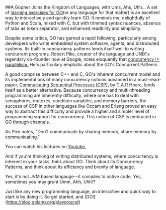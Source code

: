 ##A Gopher Joins the Kingdom of Languages, with Ums, Ahs, Uhh...
A set of [learning exercises for GO](http://tour.golang.org/)(or any language for that matter) is an excellent way to interactively and quickly learn GO. It reminds me, delightfully of Python and Scala, mixed with C, but with trimmed syntax nuances, absence of tabs as token separator, and enhanced readbility and simplicity.

Despite some critics, GO has garned a rapid following, particularly among developers who write embedded system software, agents, and distrubuted systems. Its built-in concurrancy patterns lends itself well to writing concurrent programs. Robert Pike, creator of the language and UNIX's legendary co-founder now at Google, notes eloquently that [concurrency != parallelism.](https://www.youtube.com/watch?v=cN_DpYBzKso) He's particulary emphatic about the GO's Concurrent Pattenrs.

A good comprise between C++ and C, GO's inherent concurrent model and its implementations of many concurrency notions advanced in a must-read-paper, [Commuicating Sequential Processes (CSP),](http://spinroot.com/courses/summer/Papers/hoare_1978.pdf) by C.A.R Hoare, lends itself as a better alternative. Because concurrency and multi-threading programming are inherently difficulty, where one has to deal with semaphores, mutexes, condition variables, and memory barriers, the success of CSP in other languages like Occam and Erlang proved an easy way to abstract this difficulty and provide a higher and simpler level of programming support for concurrency. This notion of CSP is embraced in GO through channels.

As Pike notes, "Don't communicate by sharing memory, share memory by communicating."

You can watch his lectures on [Youtube.](https://www.youtube.com/watch?v=cF1zJYkBW4A) 

And if you're thinking of writing distributed systems, where concurrency is inherent in your tasks, think about GO. Think about its Concurrency Patterns, and think about its efficiency and brevity of language.

Yes, it's not JVM based langauge—it compiles to native code. Yes, sometimes you may grunt Umm, Ahh, Uhh!? 

Just like any new programming language, an interactive and quick way to start is by doing it. So get started, and [GO!] (https://blog.golang.org/playground)

